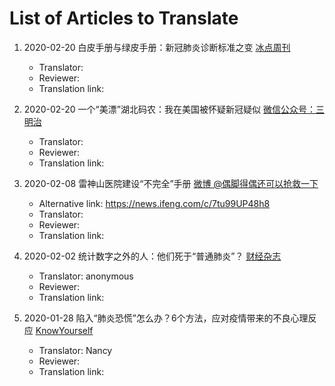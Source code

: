 # List of Articles to Translate

1. 2020-02-20 白皮手册与绿皮手册：新冠肺炎诊断标准之变 [冰点周刊](https://mp.weixin.qq.com/s/vysNta8IU2wbRBv-c3aS4Q?from=groupmessage&scene=1&subscene=10000&clicktime=1582387639&enterid=1582387639)

   * Translator:
   * Reviewer:
   * Translation link:

1. 2020-02-20 一个“美漂”湖北码农：我在美国被怀疑新冠疑似 [微信公众号：三明治](https://m.huxiu.com/article/340567.html)

   * Translator:
   * Reviewer:
   * Translation link:

1. 2020-02-08 雷神山医院建设“不完全”手册 [微博 @偶脚得偶还可以抢救一下](https://ww3.sinaimg.cn/bmiddle/67626515ly1gboqqazuwcj20u0cgl1l5.jpg)

   * Alternative link: https://news.ifeng.com/c/7tu99UP48h8
   * Translator:
   * Reviewer:
   * Translation link:

1. 2020-02-02 统计数字之外的人：他们死于“普通肺炎”？ [财经杂志](https://club.6parkbbs.com/bolun/index.php?app=forum&act=threadview&tid=15627817)

   * Translator: anonymous
   * Reviewer:
   * Translation link:

1. 2020-01-28 陷入“肺炎恐慌”怎么办？6个方法，应对疫情带来的不良心理反应 [KnowYourself](https://mp.weixin.qq.com/s/3wvc_Brls_HffkmR9vP9Mw)

   * Translator: Nancy
   * Reviewer:
   * Translation link:


